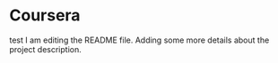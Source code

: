 # Coursera
test
I am editing the README file. Adding some more details about the project description.
